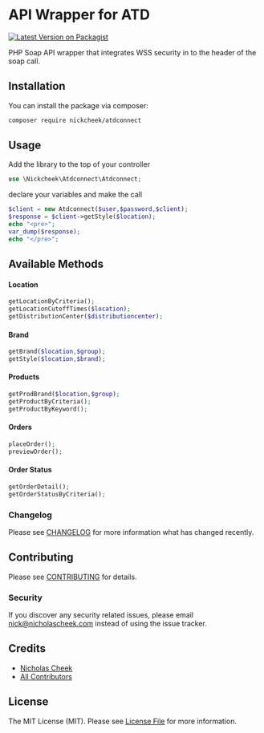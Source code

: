 # API Wrapper for ATD 

[![Latest Version on Packagist](https://img.shields.io/packagist/v/nickcheek/atdconnect.svg?style=flat-square)](https://packagist.org/packages/nickcheek/atdconnect)


PHP Soap API wrapper that integrates WSS security in to the header of the soap call.

## Installation

You can install the package via composer:

```bash
composer require nickcheek/atdconnect
```

## Usage
Add the library to the top of your controller
``` php
use \Nickcheek\Atdconnect\Atdconnect;
```

declare your variables and make the call
``` php
$client = new Atdconnect($user,$password,$client);
$response = $client->getStyle($location);
echo "<pre>";
var_dump($response); 
echo "</pre>";

```


## Available Methods
#### Location
``` php
getLocationByCriteria();
getLocationCutoffTimes($location);
getDistributionCenter($distributioncenter);
```
#### Brand
``` php
getBrand($location,$group);
getStyle($location,$brand);
```
#### Products
``` php
getProdBrand($location,$group);
getProductByCriteria();
getProductByKeyword();
```
#### Orders
``` php
placeOrder();
previewOrder();
```
#### Order Status
``` php
getOrderDetail();
getOrderStatusByCriteria();
```



### Changelog

Please see [CHANGELOG](CHANGELOG.md) for more information what has changed recently.

## Contributing

Please see [CONTRIBUTING](CONTRIBUTING.md) for details.

### Security

If you discover any security related issues, please email nick@nicholascheek.com instead of using the issue tracker.

## Credits

- [Nicholas Cheek](https://github.com/nickcheek)
- [All Contributors](../../contributors)

## License

The MIT License (MIT). Please see [License File](LICENSE.md) for more information.

